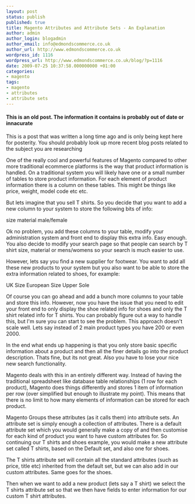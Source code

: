 ```yaml
---
layout: post
status: publish
published: true
title: Magento Attributes and Attribute Sets - An Explanation
author: admin
author_login: blogadmin
author_email: info@edmondscommerce.co.uk
author_url: http://www.edmondscommerce.co.uk
wordpress_id: 1116
wordpress_url: http://www.edmondscommerce.co.uk/blog/?p=1116
date: 2009-07-25 10:37:58.000000000 +01:00
categories:
- magento
tags:
- magento
- attributes
- attribute sets
---
```

<div class="oldpost"><h4>This is an old post. The information it contains is probably out of date or innacurate</h4>
<p>
This is a post that was written a long time ago and is only being kept here for posterity.
You should probably look up more recent blog posts related to the subject you are researching
</p>
</div>
One of the really cool and powerful features of Magento compared to other more traditional ecommerce platforms is the way that product information is handled. On a traditional system you will likely have one or a small number of tables to store product information. For each element of product information there is a column on these tables. This might be things like price, weight, model code etc etc.

But lets imagine that you sell T shirts. So you decide that you want to add a new column to your system to store the following bits of info:

size
material
male/female

Ok no problem, you add these columns to your table, modify your administration system and front end to display this extra info. Easy enough. You also decide to modify your search page so that people can search by T shirt size, material or mens/womens so your search is much easier to use.

However, lets say you find a new supplier for footwear. You want to add all these new products to your system but you also want to be able to store the extra information related to shoes, for example:

UK Size
European Size
Upper
Sole

Of course you can go ahead and add a bunch more columns to your table and store this info. However, now you have the issue that you need to edit your front end to only display the shoe related info for shoes and only the T shirt related info for T shirts. You can probably figure out a way to handle this, but I'm sure you can start to see the problem. This approach doesn't scale well. Lets say instead of 2 main product types you have 200 or even 2000. 

In the end what ends up happening is that you only store basic specific information about a product and then all the finer details go into the product description. Thats fine, but its not great. Also you have to lose your nice new search functionality.

Magento deals with this in an entirely different way. Instead of having the traditional spreadsheet like database table relationships (1 row for each product), Magento does things differently and stores 1 item of information per row (over simplified but enough to illustrate my point). This means that there is no limit to how many elements of information can be stored for each product.

Magento Groups these attributes (as it calls them) into attribute sets. An attribute set is simply enough a collection of attributes. There is a default attribute set which you would generally make a copy of and then customise for each kind of product you want to have custom attributes for. So continuing our T shirts and shoes example, you would make a new attribute set called T shirts, based on the Default set, and also one for shoes.

The T shirts attribute set will contain all the standard attributes (such as price, title etc) inherited from the default set, but we can also add in our custom attributes. Same goes for the shoes.

Then when we want to add a new product (lets say a T shirt) we select the T shirts attribute set so that we then have fields to enter information for our custom T shirt attributes.

